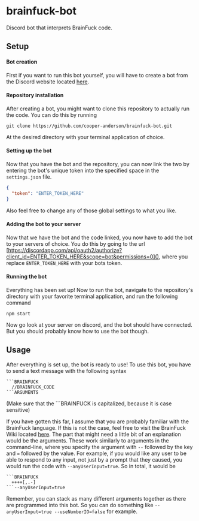 # brainfuck-bot
Discord bot that interprets BrainFuck code.

## Setup
#### Bot creation
First if you want to run this bot yourself, you will have to create a bot from the Discord website located [here](https://discordapp.com/developers/applications/me).
#### Repository installation
After creating a bot, you might want to clone this repository to actually run the code. You can do this by running
```
git clone https://github.com/cooper-anderson/brainfuck-bot.git
```
At the desired directory with your terminal application of choice.
#### Setting up the bot
Now that you have the bot and the repository, you can now link the two by entering the bot's unique token into the specified space in the `settings.json` file.
```JSON
{
  "token": "ENTER_TOKEN_HERE"
}
```
Also feel free to change any of those global settings to what you like.
#### Adding the bot to your server
Now that we have the bot and the code linked, you now have to add the bot to your servers of choice. You do this by going to the url [https://discordapp.com/api/oauth2/authorize?client_id=ENTER_TOKEN_HERE&scope=bot&permissions=0](), where you replace `ENTER_TOKEN_HERE` with your bots token.
#### Running the bot
Everything has been set up! Now to run the bot, navigate to the repository's directory with your favorite terminal application, and run the following command
```
npm start
```
Now go look at your server on discord, and the bot should have connected. But you should probably know how to use the bot though.

## Usage
After everything is set up, the bot is ready to use! To use this bot, you have to send a text message with the following syntax
```
```BRAINFUCK
  //BRAINFUCK_CODE
```ARGUMENTS
```
(Make sure that the \`\`\`BRAINFUCK is capitalized, because it is case sensitive)

If you have gotten this far, I assume that you are probably familiar with the BrainFuck language. If this is not the case, feel free to visit the BrainFuck Wiki located [here](https://en.wikipedia.org/wiki/Brainfuck).
The part that might need a little bit of an explanation would be the arguments. These work similarly to arguments in the command-line, where you specify the argument with `--` followed by the key and `=` followed by the value.
For example, if you would like any user to be able to respond to any input, not just by a prompt that they caused, you would run the code with `--anyUserInput=true`.
So in total, it would be
```
```BRAINFUCK
  ++++[,.-]
```--anyUserInput=true
```
Remember, you can stack as many different arguments together as there are programmed into this bot. So you can do something like `--anyUserInput=true --useNumberIO=false` for example.
